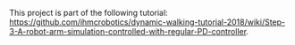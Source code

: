 This project is part of the following tutorial: https://github.com/ihmcrobotics/dynamic-walking-tutorial-2018/wiki/Step-3-A-robot-arm-simulation-controlled-with-regular-PD-controller.

